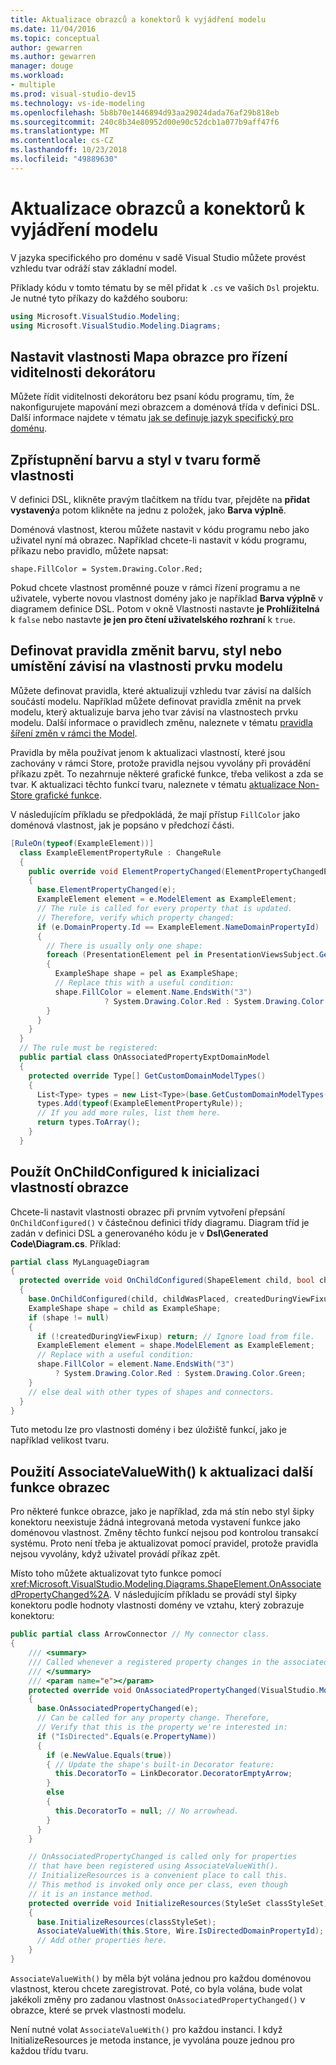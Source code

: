 ```yaml
---
title: Aktualizace obrazců a konektorů k vyjádření modelu
ms.date: 11/04/2016
ms.topic: conceptual
author: gewarren
ms.author: gewarren
manager: douge
ms.workload:
- multiple
ms.prod: visual-studio-dev15
ms.technology: vs-ide-modeling
ms.openlocfilehash: 5b8b70e1446894d93aa29024dada76af29b818eb
ms.sourcegitcommit: 240c8b34e80952d00e90c52dcb1a077b9aff47f6
ms.translationtype: MT
ms.contentlocale: cs-CZ
ms.lasthandoff: 10/23/2018
ms.locfileid: "49889630"
---
```

# <a name="update-shapes-and-connectors-to-reflect-the-model"></a>Aktualizace obrazců a konektorů k vyjádření modelu

V jazyka specifického pro doménu v sadě Visual Studio můžete provést vzhledu tvar odráží stav základní model.

Příklady kódu v tomto tématu by se měl přidat k `.cs` ve vašich `Dsl` projektu. Je nutné tyto příkazy do každého souboru:

```csharp
using Microsoft.VisualStudio.Modeling;
using Microsoft.VisualStudio.Modeling.Diagrams;
```

## <a name="set-shape-map-properties-to-control-the-visibility-of-a-decorator"></a>Nastavit vlastnosti Mapa obrazce pro řízení viditelnosti dekorátoru

Můžete řídit viditelnosti dekorátoru bez psaní kódu programu, tím, že nakonfigurujete mapování mezi obrazcem a doménová třída v definici DSL. Další informace najdete v tématu [jak se definuje jazyk specifický pro doménu](../modeling/how-to-define-a-domain-specific-language.md).

## <a name="expose-the-color-and-style-of-a-shape-as-properties"></a>Zpřístupnění barvu a styl v tvaru formě vlastnosti

V definici DSL, klikněte pravým tlačítkem na třídu tvar, přejděte na **přidat vystavený**a potom klikněte na jednu z položek, jako **Barva výplně**.

Doménová vlastnost, kterou můžete nastavit v kódu programu nebo jako uživatel nyní má obrazec. Například chcete-li nastavit v kódu programu, příkazu nebo pravidlo, můžete napsat:

`shape.FillColor = System.Drawing.Color.Red;`

Pokud chcete vlastnost proměnné pouze v rámci řízení programu a ne uživatele, vyberte novou vlastnost domény jako je například **Barva výplně** v diagramem definice DSL. Potom v okně Vlastnosti nastavte **je Prohlížitelná** k `false` nebo nastavte **je jen pro čtení uživatelského rozhraní** k `true`.

## <a name="define-change-rules-to-make-color-style-or-location-depend-on-model-element-properties"></a>Definovat pravidla změnit barvu, styl nebo umístění závisí na vlastnosti prvku modelu
 Můžete definovat pravidla, které aktualizují vzhledu tvar závisí na dalších součástí modelu. Například můžete definovat pravidla změnit na prvek modelu, který aktualizuje barva jeho tvar závisí na vlastnostech prvku modelu. Další informace o pravidlech změnu, naleznete v tématu [pravidla šíření změn v rámci the Model](../modeling/rules-propagate-changes-within-the-model.md).

 Pravidla by měla používat jenom k aktualizaci vlastností, které jsou zachovány v rámci Store, protože pravidla nejsou vyvolány při provádění příkazu zpět. To nezahrnuje některé grafické funkce, třeba velikost a zda se tvar. K aktualizaci těchto funkcí tvaru, naleznete v tématu [aktualizace Non-Store grafické funkce](#OnAssociatedProperty).

 V následujícím příkladu se předpokládá, že mají přístup `FillColor` jako doménová vlastnost, jak je popsáno v předchozí části.

```csharp
[RuleOn(typeof(ExampleElement))]
  class ExampleElementPropertyRule : ChangeRule
  {
    public override void ElementPropertyChanged(ElementPropertyChangedEventArgs e)
    {
      base.ElementPropertyChanged(e);
      ExampleElement element = e.ModelElement as ExampleElement;
      // The rule is called for every property that is updated.
      // Therefore, verify which property changed:
      if (e.DomainProperty.Id == ExampleElement.NameDomainPropertyId)
      {
        // There is usually only one shape:
        foreach (PresentationElement pel in PresentationViewsSubject.GetPresentation(element))
        {
          ExampleShape shape = pel as ExampleShape;
          // Replace this with a useful condition:
          shape.FillColor = element.Name.EndsWith("3")
                     ? System.Drawing.Color.Red : System.Drawing.Color.Green;
        }
      }
    }
  }
  // The rule must be registered:
  public partial class OnAssociatedPropertyExptDomainModel
  {
    protected override Type[] GetCustomDomainModelTypes()
    {
      List<Type> types = new List<Type>(base.GetCustomDomainModelTypes());
      types.Add(typeof(ExampleElementPropertyRule));
      // If you add more rules, list them here.
      return types.ToArray();
    }
  }
```

## <a name="use-onchildconfigured-to-initialize-a-shapes-properties"></a>Použít OnChildConfigured k inicializaci vlastností obrazce

Chcete-li nastavit vlastnosti obrazec při prvním vytvoření přepsání `OnChildConfigured()` v částečnou definici třídy diagramu. Diagram tříd je zadán v definici DSL a generovaného kódu je v **Dsl\Generated Code\Diagram.cs**. Příklad:

```csharp
partial class MyLanguageDiagram
{
  protected override void OnChildConfigured(ShapeElement child, bool childWasPlaced, bool createdDuringViewFixup)
  {
    base.OnChildConfigured(child, childWasPlaced, createdDuringViewFixup);
    ExampleShape shape = child as ExampleShape;
    if (shape != null)
    {
      if (!createdDuringViewFixup) return; // Ignore load from file.
      ExampleElement element = shape.ModelElement as ExampleElement;
      // Replace with a useful condition:
      shape.FillColor = element.Name.EndsWith("3")
          ? System.Drawing.Color.Red : System.Drawing.Color.Green;
    }
    // else deal with other types of shapes and connectors.
  }
}
```

Tuto metodu lze pro vlastnosti domény i bez úložiště funkcí, jako je například velikost tvaru.

## <a name="OnAssociatedProperty"></a> Použití AssociateValueWith() k aktualizaci další funkce obrazec

Pro některé funkce obrazce, jako je například, zda má stín nebo styl šipky konektoru neexistuje žádná integrovaná metoda vystavení funkce jako doménovou vlastnost.  Změny těchto funkcí nejsou pod kontrolou transakcí systému. Proto není třeba je aktualizovat pomocí pravidel, protože pravidla nejsou vyvolány, když uživatel provádí příkaz zpět.

Místo toho můžete aktualizovat tyto funkce pomocí <xref:Microsoft.VisualStudio.Modeling.Diagrams.ShapeElement.OnAssociatedPropertyChanged%2A>. V následujícím příkladu se provádí styl šipky konektoru podle hodnoty vlastnosti domény ve vztahu, který zobrazuje konektoru:

```csharp
public partial class ArrowConnector // My connector class.
{
    /// <summary>
    /// Called whenever a registered property changes in the associated model element.
    /// </summary>
    /// <param name="e"></param>
    protected override void OnAssociatedPropertyChanged(VisualStudio.Modeling.Diagrams.PropertyChangedEventArgs e)
    {
      base.OnAssociatedPropertyChanged(e);
      // Can be called for any property change. Therefore,
      // Verify that this is the property we're interested in:
      if ("IsDirected".Equals(e.PropertyName))
      {
        if (e.NewValue.Equals(true))
        { // Update the shape's built-in Decorator feature:
          this.DecoratorTo = LinkDecorator.DecoratorEmptyArrow;
        }
        else
        {
          this.DecoratorTo = null; // No arrowhead.
        }
      }
    }

    // OnAssociatedPropertyChanged is called only for properties
    // that have been registered using AssociateValueWith().
    // InitializeResources is a convenient place to call this.
    // This method is invoked only once per class, even though
    // it is an instance method.
    protected override void InitializeResources(StyleSet classStyleSet)
    {
      base.InitializeResources(classStyleSet);
      AssociateValueWith(this.Store, Wire.IsDirectedDomainPropertyId);
      // Add other properties here.
    }
}
```

`AssociateValueWith()` by měla být volána jednou pro každou doménovou vlastnost, kterou chcete zaregistrovat. Poté, co byla volána, bude volat jakékoli změny pro zadanou vlastnost `OnAssociatedPropertyChanged()` v obrazce, které se prvek vlastnosti modelu.

Není nutné volat `AssociateValueWith()` pro každou instanci. I když InitializeResources je metoda instance, je vyvolána pouze jednou pro každou třídu tvaru.
